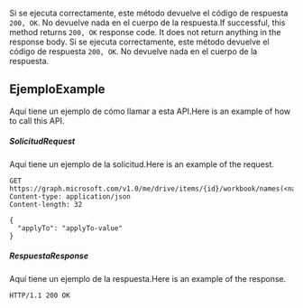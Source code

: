 <span data-ttu-id="a527f-p103">Si se ejecuta correctamente, este método devuelve el código de respuesta `200, OK`. No devuelve nada en el cuerpo de la respuesta.</span><span class="sxs-lookup"><span data-stu-id="a527f-p103">If successful, this method returns `200, OK` response code. It does not return anything in the response body.</span></span>
Si se ejecuta correctamente, este método devuelve el código de respuesta `200, OK`. No devuelve nada en el cuerpo de la respuesta.

## <span data-ttu-id="a527f-126">Ejemplo</span><span class="sxs-lookup"><span data-stu-id="a527f-126">Example</span></span>
<a id="example" class="xliff"></a>
<span data-ttu-id="a527f-127">Aquí tiene un ejemplo de cómo llamar a esta API.</span><span class="sxs-lookup"><span data-stu-id="a527f-127">Here is an example of how to call this API.</span></span>
##### <span data-ttu-id="a527f-128">Solicitud</span><span class="sxs-lookup"><span data-stu-id="a527f-128">Request</span></span>
<a id="request" class="xliff"></a>
<span data-ttu-id="a527f-129">Aquí tiene un ejemplo de la solicitud.</span><span class="sxs-lookup"><span data-stu-id="a527f-129">Here is an example of the request.</span></span>
<!-- {
  "blockType": "request",
  "name": "range_clear"
}-->
```http
GET https://graph.microsoft.com/v1.0/me/drive/items/{id}/workbook/names(<name>)/range/clear
Content-type: application/json
Content-length: 32

{
  "applyTo": "applyTo-value"
}
```

##### <span data-ttu-id="a527f-130">Respuesta</span><span class="sxs-lookup"><span data-stu-id="a527f-130">Response</span></span>
<a id="response" class="xliff"></a>
<span data-ttu-id="a527f-131">Aquí tiene un ejemplo de la respuesta.</span><span class="sxs-lookup"><span data-stu-id="a527f-131">Here is an example of the response.</span></span> 
<!-- {
  "blockType": "response",
  "truncated": true,
  "@odata.type": "microsoft.graph.none"
} -->
```http
HTTP/1.1 200 OK
```

<!-- uuid: 8fcb5dbc-d5aa-4681-8e31-b001d5168d79
2015-10-25 14:57:30 UTC -->
<!-- {
  "type": "#page.annotation",
  "description": "Range: clear",
  "keywords": "",
  "section": "documentation",
  "tocPath": ""
}-->